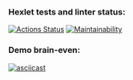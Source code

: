 ### Hexlet tests and linter status:

[![Actions Status](https://github.com/ElenaEremenko/frontend-project-lvl1/workflows/hexlet-check/badge.svg)](https://github.com/ElenaEremenko/frontend-project-lvl1/actions)
[![Maintainability](https://api.codeclimate.com/v1/badges/0d11d43b50587650e4a1/maintainability)](https://codeclimate.com/github/ElenaEremenko/frontend-project-lvl1/maintainability)

### Demo brain-even:

[![asciicast](https://asciinema.org/a/5mJYI7TsxiIlFDZO91TlmkfT3.svg)](https://asciinema.org/a/5mJYI7TsxiIlFDZO91TlmkfT3)
